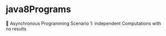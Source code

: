 # java8Programs


:green_book: Asynchronous Programming 
Scenario 1: independent Computations with no results


